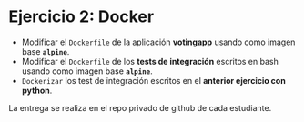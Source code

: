 # Ejercicio 2: Docker

* Modificar el `Dockerfile` de la aplicación **votingapp** usando como imagen base **`alpine`**.
* Modificar el `Dockerfile` de los **tests de integración** escritos en bash usando como imagen base **`alpine`**.
* `Dockerizar` los test de integración escritos en el **anterior ejercicio con python**.

La entrega se realiza en el repo privado de github de cada estudiante.
